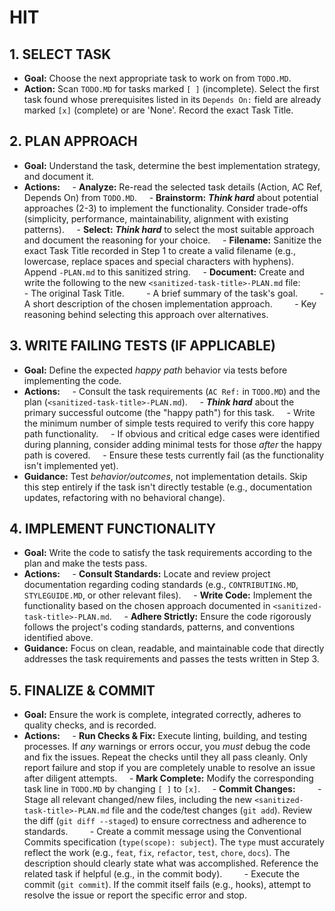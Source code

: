 # HIT

## 1. SELECT TASK

- **Goal:** Choose the next appropriate task to work on from `TODO.MD`.
- **Action:** Scan `TODO.MD` for tasks marked `[ ]` (incomplete). Select the first task found whose prerequisites listed in its `Depends On:` field are already marked `[x]` (complete) or are 'None'. Record the exact Task Title.

## 2. PLAN APPROACH

- **Goal:** Understand the task, determine the best implementation strategy, and document it.
- **Actions:**
    - **Analyze:** Re-read the selected task details (Action, AC Ref, Depends On) from `TODO.MD`.
    - **Brainstorm:** ***Think hard*** about potential approaches (2-3) to implement the functionality. Consider trade-offs (simplicity, performance, maintainability, alignment with existing patterns).
    - **Select:** ***Think hard*** to select the most suitable approach and document the reasoning for your choice.
    - **Filename:** Sanitize the exact Task Title recorded in Step 1 to create a valid filename (e.g., lowercase, replace spaces and special characters with hyphens). Append `-PLAN.md` to this sanitized string.
    - **Document:** Create and write the following to the new `<sanitized-task-title>-PLAN.md` file:
        - The original Task Title.
        - A brief summary of the task's goal.
        - A short description of the chosen implementation approach.
        - Key reasoning behind selecting this approach over alternatives.

## 3. WRITE FAILING TESTS (IF APPLICABLE)

- **Goal:** Define the expected *happy path* behavior via tests before implementing the code.
- **Actions:**
    - Consult the task requirements (`AC Ref:` in `TODO.MD`) and the plan (`<sanitized-task-title>-PLAN.md`).
    - ***Think hard*** about the primary successful outcome (the "happy path") for this task.
    - Write the minimum number of simple tests required to verify this core happy path functionality.
    - If obvious and critical edge cases were identified during planning, consider adding minimal tests for those *after* the happy path is covered.
    - Ensure these tests currently fail (as the functionality isn't implemented yet).
- **Guidance:** Test *behavior/outcomes*, not implementation details. Skip this step entirely if the task isn't directly testable (e.g., documentation updates, refactoring with no behavioral change).

## 4. IMPLEMENT FUNCTIONALITY

- **Goal:** Write the code to satisfy the task requirements according to the plan and make the tests pass.
- **Actions:**
    - **Consult Standards:** Locate and review project documentation regarding coding standards (e.g., `CONTRIBUTING.MD`, `STYLEGUIDE.MD`, or other relevant files).
    - **Write Code:** Implement the functionality based on the chosen approach documented in `<sanitized-task-title>-PLAN.md`.
    - **Adhere Strictly:** Ensure the code rigorously follows the project's coding standards, patterns, and conventions identified above.
- **Guidance:** Focus on clean, readable, and maintainable code that directly addresses the task requirements and passes the tests written in Step 3.

## 5. FINALIZE & COMMIT

- **Goal:** Ensure the work is complete, integrated correctly, adheres to quality checks, and is recorded.
- **Actions:**
    - **Run Checks & Fix:** Execute linting, building, and testing processes. If *any* warnings or errors occur, you *must* debug the code and fix the issues. Repeat the checks until they all pass cleanly. Only report failure and stop if you are completely unable to resolve an issue after diligent attempts.
    - **Mark Complete:** Modify the corresponding task line in `TODO.MD` by changing `[ ]` to `[x]`.
    - **Commit Changes:**
        - Stage all relevant changed/new files, including the new `<sanitized-task-title>-PLAN.md` file and the code/test changes (`git add`). Review the diff (`git diff --staged`) to ensure correctness and adherence to standards.
        - Create a commit message using the Conventional Commits specification (`type(scope): subject`). The `type` must accurately reflect the work (e.g., `feat`, `fix`, `refactor`, `test`, `chore`, `docs`). The description should clearly state what was accomplished. Reference the related task if helpful (e.g., in the commit body).
        - Execute the commit (`git commit`). If the commit itself fails (e.g., hooks), attempt to resolve the issue or report the specific error and stop.

